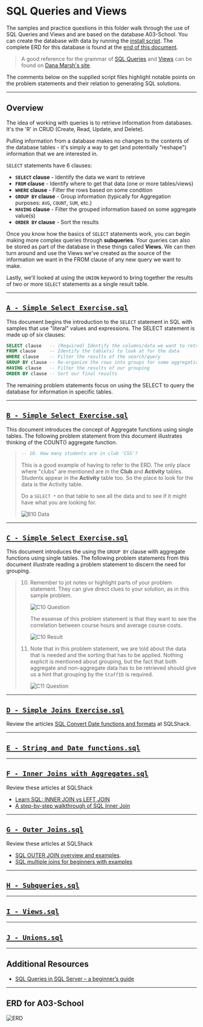 # SQL Queries and Views

The samples and practice questions in this folder walk through the use of SQL Queries and Views and are based on the database A03-School. You can create the database with data by running the [install script](./A03-School.sql). The complete ERD for this database is found at the [end of this document](#erd-for-A03-School).

> A good reference for the grammar of [SQL Queries](https://dmarshnait.github.io/dmit1508/queries) and [Views](https://dmarshnait.github.io/dmit1508/views) can be found on [Dana Marsh's site](https://dmarshnait.github.io/dmit1508/).

The comments below on the supplied script files highlight notable points on the problem statements and their relation to generating SQL solutions.

----

## Overview

The idea of working with queries is to retrieve information from databases. It's the 'R' in CRUD (Create, Read, Update, and Delete).

Pulling information from a database makes no changes to the contents of the database tables - it's simply a way to get (and potentially "reshape") information that we are interested in.

`SELECT` statements have 6 clauses:

- **`SELECT` clause** - Identify the data we want to retrieve
- **`FROM` clause** - Identify where to get that data (one or more tables/views)
- **`WHERE` clause** - Filter the rows based on some condition
- **`GROUP BY` clause** - Group information (typically for Aggregation purposes: `AVG`, `COUNT`, `SUM`, etc.)
- **`HAVING` clause** - Filter the grouped information based on some aggregate value(s)
- **`ORDER BY` clause** - Sort the results

Once you know how the basics of `SELECT` statements work, you can begin making more complex queries through **subqueries**. Your queries can also be stored as part of the database in these things called **Views**. We can then turn around and use the Views we've created as the source of the information we want in the FROM clause of any new query we want to make.

Lastly, we'll looked at using the `UNION` keyword to bring together the results of two or more `SELECT` statements as a single result table.

----

## [`A - Simple Select Exercise.sql`](./A%20-%20Simple%20Select%20Exercise.sql)

This document begins the introduction to the `SELECT` statement in SQL with samples that use "literal" values and expressions. The SELECT statement is made up of six clauses:

```sql
SELECT clause   -- (Required) Identify the columns/data we want to retrieve
FROM clause     -- Identify the table(s) to look at for the data
WHERE clause    -- Filter the results of the search/query
GROUP BY clause -- Re-organize the rows into groups for some aggregation
HAVING clause   -- Filter the results of our grouping
ORDER BY clause -- Sort our final results
```

The remaining problem statements focus on using the SELECT to query the database for information in specific tables.

----

## [`B - Simple Select Exercise.sql`](./B%20-%20Simple%20Select%20Exercise.sql)

This document introduces the concept of Aggregate functions using single tables. The following problem statement from this document illustrates thinking of the COUNT() aggregate function.

> ```sql
> -- 10. How many students are in club 'CSS'?
> ```
> 
> This is a good example of having to refer to the ERD. The only place where "clubs" are mentioned are in the **Club** and **Activity** tables. Students appear in the **Activity** table too. So the place to look for the data is the Activity table.
>   
> Do a `SELECT *` on that table to see all the data and to see if it might have what you are looking for.
> 
> ![B10 Data](./Images/B-10-Data.png)


----

## [`C - Simple Select Exercise.sql`](./C%20-%20Simple%20Select%20Exercise.sql)

This document introduces the using the `GROUP BY` clause with aggregate functions using single tables. The following problem statements from this document illustrate reading a problem statement to discern the need for grouping.

> 10. Remember to jot notes or highlight parts of your problem statement. They can give direct clues to your solution, as in this sample problem.
> 
>     ![C10 Question](./Images/C-10-Question.png)
> 
>     The essense of this problem statement is that they want to see the correlation between course hours and average course costs.
> 
>     ![C10 Result](./Images/C-10-Result.png)
> 
> 11. Note that in this problem statement, we are told about the data that is needed and the sorting that has to be applied. Nothing explicit is mentioned about grouping, but the fact that both aggregate and non-aggregate data has to be retrieved should give us a hint that grouping by the `StaffID` is required.
> 
>     ![C11 Question](./Images/C-11-Question.png)

----

## [`D - Simple Joins Exercise.sql`](./D%20-%20Simple%20Joins%20Exercise.sql)

Review the articles [SQL Convert Date functions and formats](https://www.sqlshack.com/sql-convert-date-functions-and-formats/) at SQLShack.


----

## [`E - String and Date functions.sql`](./E%20-%20String%20and%20Date%20functions.sql)

----

## [`F - Inner Joins with Aggregates.sql`](./F%20-%20Inner%20Joins%20with%20Aggregates.sql)

Review these articles at SQLShack

- [Learn SQL: INNER JOIN vs LEFT JOIN](https://www.sqlshack.com/learn-sql-inner-join-vs-left-join/)
- [A step-by-step walkthrough of SQL Inner Join](https://www.sqlshack.com/a-step-by-step-walkthrough-of-sql-inner-join/)

----

## [`G - Outer Joins.sql`](./G%20-%20Outer%20Joins.sql)

Review these articles at SQLShack

- [SQL OUTER JOIN overview and examples](https://www.sqlshack.com/sql-outer-join-overview-and-examples/).
- [SQL multiple joins for beginners with examples](https://www.sqlshack.com/sql-multiple-joins-for-beginners-with-examples/)


----

## [`H - Subqueries.sql`](./H%20-%20Subqueries.sql)

----

## [`I - Views.sql`](./I%20-%20Views.sql)

----

## [`J - Unions.sql`](./J%20-%20Unions.sql)

----

## Additional Resources

- [SQL Queries in SQL Server – a beginner’s guide](https://www.sqlshack.com/sql-queries-in-sql-server-a-beginners-guide/)

----

## ERD for A03-School

![ERD](./IQSchool-ERD.png)
